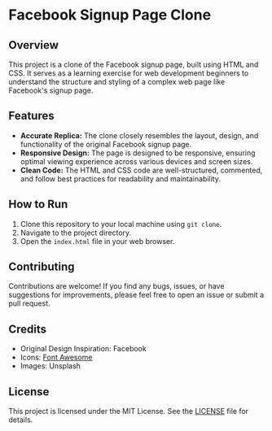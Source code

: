 # Facebook Signup Page Clone


## Overview

This project is a clone of the Facebook signup page, built using HTML and CSS. It serves as a learning exercise for web development beginners to understand the structure and styling of a complex web page like Facebook's signup page.

## Features

- **Accurate Replica:** The clone closely resembles the layout, design, and functionality of the original Facebook signup page.
- **Responsive Design:** The page is designed to be responsive, ensuring optimal viewing experience across various devices and screen sizes.
- **Clean Code:** The HTML and CSS code are well-structured, commented, and follow best practices for readability and maintainability.

## How to Run

1. Clone this repository to your local machine using `git clone`.
2. Navigate to the project directory.
3. Open the `index.html` file in your web browser.

## Contributing

Contributions are welcome! If you find any bugs, issues, or have suggestions for improvements, please feel free to open an issue or submit a pull request.

## Credits

- Original Design Inspiration: Facebook
- Icons: [Font Awesome](https://fontawesome.com/)
- Images: Unsplash

## License

This project is licensed under the MIT License. See the [LICENSE](LICENSE) file for details.
